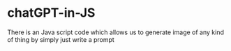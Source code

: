 # chatGPT-in-JS
There is an Java script code which allows us to generate image of any kind of thing by simply just write a prompt
